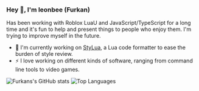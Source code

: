 ### Hey 👋, I'm leonbee (Furkan)

Has been working with Roblox LuaU and JavaScript/TypeScript for a long time and it's fun to help and present things to people who enjoy them. I'm trying to improve myself in the future.

- 🔭 I'm currently working on [StyLua](https://github.com/JohnnyMorganz/StyLua), a Lua code formatter to ease the burden of style review.
- ⚡ I love working on different kinds of software, ranging from command line tools to video games.
 
![Furkans's GitHub stats](https://github-readme-stats-gray-eight-32.vercel.app/api?username=leonbee1&count_private=true&show_icons=true)
![Top Languages](https://github-readme-stats-gray-eight-32.vercel.app/api/top-langs/?username=leonbee1&layout=compact&exclude_repo=tree-sitter-luau,github-readme-stats&hide=css,javascript)
